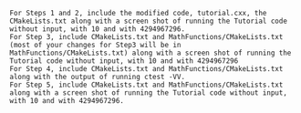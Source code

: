
    For Steps 1 and 2, include the modified code, tutorial.cxx, the CMakeLists.txt along with a screen shot of running the Tutorial code without input, with 10 and with 4294967296.
    For Step 3, include CMakeLists.txt and MathFunctions/CMakeLists.txt (most of your changes for Step3 will be in MathFunctions/CMakeLists.txt) along with a screen shot of running the Tutorial code without input, with 10 and with 4294967296
    For Step 4, include CMakeLists.txt and MathFunctions/CMakeLists.txt along with the output of running ctest -VV.
    For Step 5, include CMakeLists.txt and MathFunctions/CMakeLists.txt along with a screen shot of running the Tutorial code without input, with 10 and with 4294967296.
